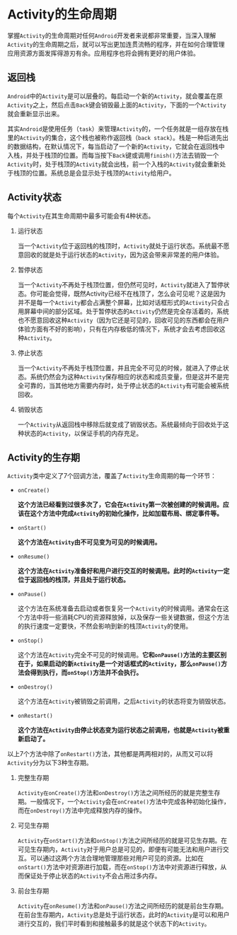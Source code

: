 # Activity的生命周期

掌握`Activity`的生命周期对任何`Android`开发者来说都非常重要，当深入理解`Activity`的生命周期之后，就可以写出更加连贯流畅的程序，并在如何合理管理应用资源方面发挥得游刃有余。应用程序也将会拥有更好的用户体验。



## 返回栈

`Android`中的`Activity`是可以层叠的。每启动一个新的`Activity`，就会覆盖在原`Activity`之上，然后点击`Back`键会销毁最上面的`Activity`，下面的一个`Activity`就会重新显示出来。



其实`Android`是使用任务（`task`）来管理`Activity`的，一个任务就是一组存放在栈里的`Activity`的集合，这个栈也被称作返回栈（`back stack`）。栈是一种后进先出的数据结构，在默认情况下，每当启动了一个新的`Activity`，它就会在返回栈中入栈，并处于栈顶的位置。而每当按下`Back`键或调用`finish()`方法去销毁一个`Activity`时，处于栈顶的`Activity`就会出栈，前一个入栈的`Activity`就会重新处于栈顶的位置。系统总是会显示处于栈顶的`Activity`给用户。



## Activity状态

每个`Activity`在其生命周期中最多可能会有4种状态。

1. 运行状态

   当一个`Activity`位于返回栈的栈顶时，`Activity`就处于运行状态。系统最不愿意回收的就是处于运行状态的`Activity`，因为这会带来非常差的用户体验。

2. 暂停状态

   当一个`Activity`不再处于栈顶位置，但仍然可见时，`Activity`就进入了暂停状态。你可能会觉得，既然Activity已经不在栈顶了，怎么会可见呢？这是因为并不是每一个`Activity`都会占满整个屏幕，比如对话框形式的`Activity`只会占用屏幕中间的部分区域。处于暂停状态的`Activity`仍然是完全存活着的，系统也不愿意回收这种`Activity`（因为它还是可见的，回收可见的东西都会在用户体验方面有不好的影响），只有在内存极低的情况下，系统才会去考虑回收这种`Activity`。

3. 停止状态

   当一个`Activity`不再处于栈顶位置，并且完全不可见的时候，就进入了停止状态。系统仍然会为这种`Activity`保存相应的状态和成员变量，但是这并不是完全可靠的，当其他地方需要内存时，处于停止状态的`Activity`有可能会被系统回收。

4. 销毁状态

   一个`Activity`从返回栈中移除后就变成了销毁状态。系统最倾向于回收处于这种状态的`Activity`，以保证手机的内存充足。



## Activity的生存期

`Activity`类中定义了7个回调方法，覆盖了`Activity`生命周期的每一个环节：

- `onCreate()`

  **这个方法已经看到过很多次了，它会在`Activity`第一次被创建的时候调用。应该在这个方法中完成`Activity`的初始化操作，比如加载布局、绑定事件等。**

- `onStart()`

  **这个方法在`Activity`由不可见变为可见的时候调用。**

- `onResume()`

  **这个方法在`Activity`准备好和用户进行交互的时候调用。此时的`Activity`一定位于返回栈的栈顶，并且处于运行状态。**

- `onPause()`

  这个方法在系统准备去启动或者恢复另一个`Activity`的时候调用。通常会在这个方法中将一些消耗CPU的资源释放掉，以及保存一些关键数据，但这个方法的执行速度一定要快，不然会影响到新的栈顶`Activity`的使用。

- `onStop()`

  这个方法在`Activity`完全不可见的时候调用。**它和`onPause()`方法的主要区别在于，如果启动的新`Activity`是一个对话框式的`Activity`，那么`onPause()`方法会得到执行，而`onStop()`方法并不会执行。**

- `onDestroy()`

  这个方法在`Activity`被销毁之前调用，之后`Activity`的状态将变为销毁状态。

- `onRestart()`

  **这个方法在`Activity`由停止状态变为运行状态之前调用，也就是`Activity`被重新启动了。**



以上7个方法中除了`onRestart()`方法，其他都是两两相对的，从而又可以将`Activity`分为以下3种生存期。

1. 完整生存期

   `Activity在onCreate()`方法和`onDestroy()`方法之间所经历的就是完整生存期。一般情况下，一个`Activity`会在`onCreate()`方法中完成各种初始化操作，而在`onDestroy()`方法中完成释放内存的操作。

2. 可见生存期

   `Activity`在`onStart()`方法和`onStop()`方法之间所经历的就是可见生存期。在可见生存期内，`Activity`对于用户总是可见的，即便有可能无法和用户进行交互。可以通过这两个方法合理地管理那些对用户可见的资源。比如在`onStart()`方法中对资源进行加载，而在`onStop()`方法中对资源进行释放，从而保证处于停止状态的`Activity`不会占用过多内存。

3. 前台生存期

   `Activity`在`onResume()`方法和`onPause()`方法之间所经历的就是前台生存期。在前台生存期内，`Activity`总是处于运行状态，此时的`Activity`是可以和用户进行交互的，我们平时看到和接触最多的就是这个状态下的`Activity`。



